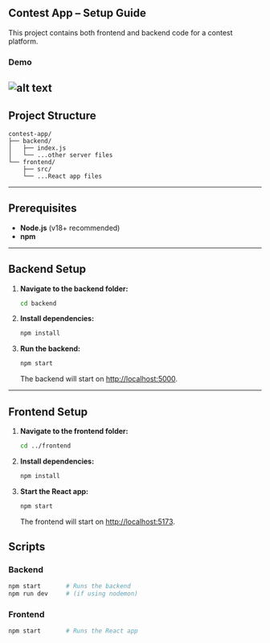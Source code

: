 

##  Contest App – Setup Guide

This project contains both frontend and backend code for a contest platform.

### Demo 
![alt text](demo.gif)
---

##  Project Structure

```
contest-app/
├── backend/
│   ├── index.js
│   └── ...other server files
└── frontend/
    ├── src/
    └── ...React app files
```

---

##  Prerequisites

* **Node.js** (v18+ recommended)
* **npm**

---

## Backend Setup

1. **Navigate to the backend folder:**

   ```bash
   cd backend
   ```

2. **Install dependencies:**

   ```bash
   npm install
   ```

3. **Run the backend:**

   ```bash
   npm start
   ```

   The backend will start on [http://localhost:5000](http://localhost:3000).

---

## Frontend Setup

1. **Navigate to the frontend folder:**

   ```bash
   cd ../frontend
   ```

2. **Install dependencies:**

   ```bash
   npm install
   ```

3. **Start the React app:**

   ```bash
   npm start
   ```

   The frontend will start on [http://localhost:5173](http://localhost:3000).


##  Scripts

### Backend

```bash
npm start       # Runs the backend
npm run dev     # (if using nodemon)
```

### Frontend

```bash
npm start       # Runs the React app
```


